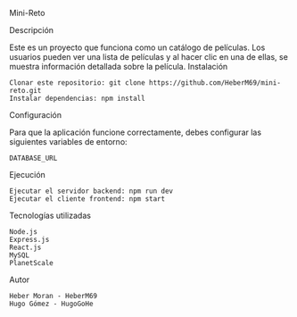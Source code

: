 Mini-Reto

Descripción

Este es un proyecto que funciona como un catálogo de películas. Los usuarios pueden ver una lista de películas y al hacer clic en una de ellas, se muestra información detallada sobre la película.
Instalación

    Clonar este repositorio: git clone https://github.com/HeberM69/mini-reto.git
    Instalar dependencias: npm install

Configuración

Para que la aplicación funcione correctamente, debes configurar las siguientes variables de entorno:

    DATABASE_URL

Ejecución

    Ejecutar el servidor backend: npm run dev
    Ejecutar el cliente frontend: npm start

Tecnologías utilizadas

    Node.js
    Express.js
    React.js
    MySQL
    PlanetScale

Autor

    Heber Moran - HeberM69
    Hugo Gómez - HugoGoHe
